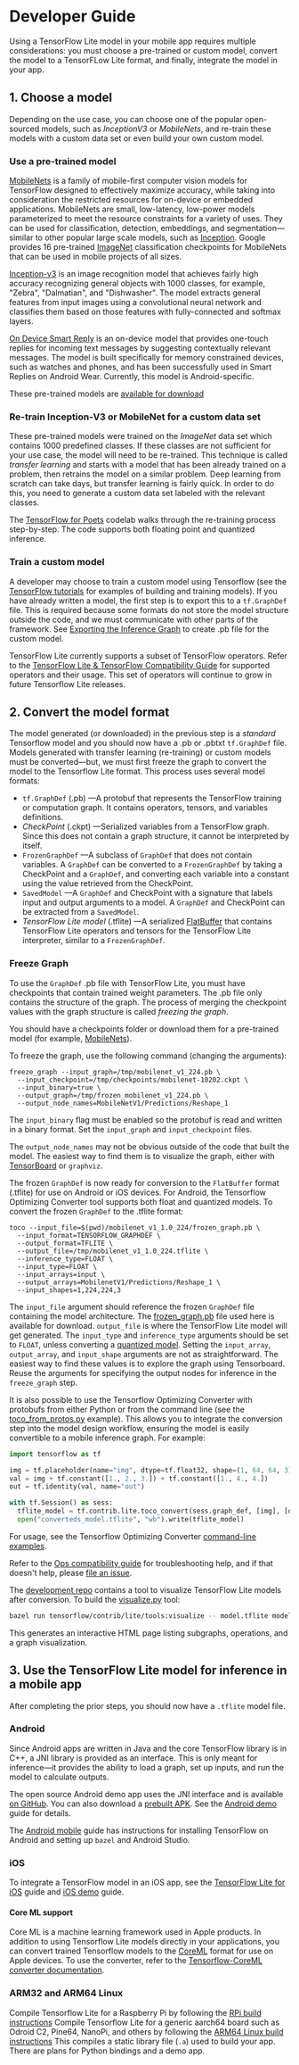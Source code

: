 
# Developer Guide

Using a TensorFlow Lite model in your mobile app requires multiple
considerations: you must choose a pre-trained or custom model, convert the model
to a TensorFLow Lite format, and finally, integrate the model in your app.

## 1. Choose a model

Depending on the use case, you can choose one of the popular open-sourced models,
such as *InceptionV3* or *MobileNets*, and re-train these models with a custom
data set or even build your own custom model.

### Use a pre-trained model

[MobileNets](https://research.googleblog.com/2017/06/mobilenets-open-source-models-for.html)
is a family of mobile-first computer vision models for TensorFlow designed to
effectively maximize accuracy, while taking into consideration the restricted
resources for on-device or embedded applications. MobileNets are small,
low-latency, low-power models parameterized to meet the resource constraints for
a variety of uses. They can be used for classification, detection, embeddings, and
segmentation—similar to other popular large scale models, such as
[Inception](https://arxiv.org/pdf/1602.07261.pdf). Google provides 16 pre-trained
[ImageNet](http://www.image-net.org/challenges/LSVRC/) classification checkpoints
for MobileNets that can be used in mobile projects of all sizes.

[Inception-v3](https://arxiv.org/abs/1512.00567) is an image recognition model
that achieves fairly high accuracy recognizing general objects with 1000 classes,
for example, "Zebra", "Dalmatian", and "Dishwasher". The model extracts general
features from input images using a convolutional neural network and classifies
them based on those features with fully-connected and softmax layers.

[On Device Smart Reply](https://research.googleblog.com/2017/02/on-device-machine-intelligence.html)
is an on-device model that provides one-touch replies for incoming text messages
by suggesting contextually relevant messages. The model is built specifically for
memory constrained devices, such as watches and phones, and has been successfully
used in Smart Replies on Android Wear. Currently, this model is Android-specific.

These pre-trained models are [available for download](https://github.com/tensorflow/tensorflow/blob/master/tensorflow/contrib/lite/g3doc/models.md)

### Re-train Inception-V3 or MobileNet for a custom data set

These pre-trained models were trained on the *ImageNet* data set which contains
1000 predefined classes. If these classes are not sufficient for your use case,
the model will need to be re-trained. This technique is called
*transfer learning* and starts with a model that has been already trained on a
problem, then retrains the model on a similar problem. Deep learning from
scratch can take days, but transfer learning is fairly quick. In order to do
this, you need to generate a custom data set labeled with the relevant classes.

The [TensorFlow for Poets](https://codelabs.developers.google.com/codelabs/tensorflow-for-poets/)
codelab walks through the re-training process step-by-step. The code supports
both floating point and quantized inference.

### Train a custom model

A developer may choose to train a custom model using Tensorflow (see the
[TensorFlow tutorials](../../tutorials/) for examples of building and training
models). If you have already written a model, the first step is to export this
to a `tf.GraphDef` file. This is required because some formats do not store the
model structure outside the code, and we must communicate with other parts of the
framework. See
[Exporting the Inference Graph](https://github.com/tensorflow/models/blob/master/research/slim/README.md)
to create .pb file for the custom model.

TensorFlow Lite currently supports a subset of TensorFlow operators. Refer to the
[TensorFlow Lite & TensorFlow Compatibility Guide](https://github.com/tensorflow/tensorflow/tree/master/tensorflow/contrib/lite/g3doc/tf_ops_compatibility.md)
for supported operators and their usage. This set of operators will continue to
grow in future Tensorflow Lite releases.


## 2. Convert the model format

The model generated (or downloaded) in the previous step is a *standard*
Tensorflow model and you should now have a .pb or .pbtxt `tf.GraphDef` file.
Models generated with transfer learning (re-training) or custom models must be
converted—but, we must first freeze the graph to convert the model to the
Tensorflow Lite format. This process uses several model formats:

* `tf.GraphDef` (.pb) —A protobuf that represents the TensorFlow training or
  computation graph. It contains operators, tensors, and variables definitions.
* *CheckPoint* (.ckpt) —Serialized variables from a TensorFlow graph. Since this
  does not contain a graph structure, it cannot be interpreted by itself.
* `FrozenGraphDef` —A subclass of `GraphDef` that does not contain
  variables. A `GraphDef` can be converted to a `FrozenGraphDef` by taking a
  CheckPoint and a `GraphDef`, and converting each variable into a constant
  using the value retrieved from the CheckPoint.
* `SavedModel` —A `GraphDef` and CheckPoint with a signature that labels
  input and output arguments to a model. A `GraphDef` and CheckPoint can be
  extracted from a `SavedModel`.
* *TensorFlow Lite model* (.tflite) —A serialized
  [FlatBuffer](https://google.github.io/flatbuffers/) that contains TensorFlow
  Lite operators and tensors for the TensorFlow Lite interpreter, similar to a
  `FrozenGraphDef`.

### Freeze Graph

To use the `GraphDef` .pb file with TensorFlow Lite, you must have checkpoints
that contain trained weight parameters. The .pb file only contains the structure
of the graph. The process of merging the checkpoint values with the graph
structure is called *freezing the graph*.

You should have a checkpoints folder or download them for a pre-trained model
(for example,
[MobileNets](https://github.com/tensorflow/models/blob/master/research/slim/nets/mobilenet_v1.md)).

To freeze the graph, use the following command (changing the arguments):

```
freeze_graph --input_graph=/tmp/mobilenet_v1_224.pb \
  --input_checkpoint=/tmp/checkpoints/mobilenet-10202.ckpt \
  --input_binary=true \
  --output_graph=/tmp/frozen_mobilenet_v1_224.pb \
  --output_node_names=MobileNetV1/Predictions/Reshape_1
```

The `input_binary` flag must be enabled so the protobuf is read and written in
a binary format. Set the `input_graph` and `input_checkpoint` files.

The `output_node_names` may not be obvious outside of the code that built the
model. The easiest way to find them is to visualize the graph, either with
[TensorBoard](https://codelabs.developers.google.com/codelabs/tensorflow-for-poets-2/#3)
or `graphviz`.

The frozen `GraphDef` is now ready for conversion to the `FlatBuffer` format
(.tflite) for use on Android or iOS devices. For Android, the Tensorflow
Optimizing Converter tool supports both float and quantized models. To convert
the frozen `GraphDef` to the .tflite format:

```
toco --input_file=$(pwd)/mobilenet_v1_1.0_224/frozen_graph.pb \
  --input_format=TENSORFLOW_GRAPHDEF \
  --output_format=TFLITE \
  --output_file=/tmp/mobilenet_v1_1.0_224.tflite \
  --inference_type=FLOAT \
  --input_type=FLOAT \
  --input_arrays=input \
  --output_arrays=MobilenetV1/Predictions/Reshape_1 \
  --input_shapes=1,224,224,3
```

The `input_file` argument should reference the frozen `GraphDef` file
containing the model architecture. The [frozen_graph.pb](https://storage.googleapis.com/download.tensorflow.org/models/mobilenet_v1_1.0_224_frozen.tgz)
file used here is available for download. `output_file` is where the TensorFlow
Lite model will get generated. The `input_type` and `inference_type`
arguments should be set to `FLOAT`, unless converting a
<a href="https://www.tensorflow.org/performance/quantization">quantized model</a>.
Setting the `input_array`, `output_array`, and `input_shape` arguments are not as
straightforward. The easiest way to find these values is to explore the graph
using Tensorboard. Reuse the arguments for specifying the output nodes for
inference in the `freeze_graph` step.

It is also possible to use the Tensorflow Optimizing Converter with protobufs
from either Python or from the command line (see the 
[toco_from_protos.py](https://github.com/tensorflow/tensorflow/tree/master/tensorflow/contrib/lite/toco/python/toco_from_protos.py)
example). This allows you to integrate the conversion step into the model design
workflow, ensuring the model is easily convertible to a mobile inference graph.
For example:

```python
import tensorflow as tf

img = tf.placeholder(name="img", dtype=tf.float32, shape=(1, 64, 64, 3))
val = img + tf.constant([1., 2., 3.]) + tf.constant([1., 4., 4.])
out = tf.identity(val, name="out")

with tf.Session() as sess:
  tflite_model = tf.contrib.lite.toco_convert(sess.graph_def, [img], [out])
  open("converteds_model.tflite", "wb").write(tflite_model)
```

For usage, see the Tensorflow Optimizing Converter
[command-line examples](https://github.com/tensorflow/tensorflow/tree/master/tensorflow/contrib/lite/toco/g3doc/cmdline_examples.md).

Refer to the
[Ops compatibility guide](https://github.com/tensorflow/tensorflow/tree/master/tensorflow/contrib/lite/g3doc/tf_ops_compatibility.md)
for troubleshooting help, and if that doesn't help, please
[file an issue](https://github.com/tensorflow/tensorflow/issues).

The [development repo](https://github.com/tensorflow/tensorflow) contains a tool
to visualize TensorFlow Lite models after conversion. To build the
[visualize.py](https://github.com/tensorflow/tensorflow/blob/master/tensorflow/contrib/lite/tools/visualize.py)
tool:

```sh
bazel run tensorflow/contrib/lite/tools:visualize -- model.tflite model_viz.html
```

This generates an interactive HTML page listing subgraphs, operations, and a
graph visualization.


## 3. Use the TensorFlow Lite model for inference in a mobile app

After completing the prior steps, you should now have a `.tflite` model file.

### Android

Since Android apps are written in Java and the core TensorFlow library is in C++,
a JNI library is provided as an interface. This is only meant for inference—it
provides the ability to load a graph, set up inputs, and run the model to
calculate outputs.

The open source Android demo app uses the JNI interface and is available
[on GitHub](https://github.com/tensorflow/tensorflow/tree/master/tensorflow/contrib/lite/java/demo/app).
You can also download a
[prebuilt APK](http://download.tensorflow.org/deps/tflite/TfLiteCameraDemo.apk).
See the <a href="../demo_android.md">Android demo</a> guide for details.

The <a href="./android_build.md">Android mobile</a> guide has instructions for
installing TensorFlow on Android and setting up `bazel` and Android Studio.

### iOS

To integrate a TensorFlow model in an iOS app, see the
[TensorFlow Lite for iOS](https://github.com/tensorflow/tensorflow/tree/master/tensorflow/contrib/lite/g3doc/ios.md)
guide and <a href="../demo_ios.md">iOS demo</a> guide.

#### Core ML support

Core ML is a machine learning framework used in Apple products. In addition to
using Tensorflow Lite models directly in your applications, you can convert
trained Tensorflow models to the
[CoreML](https://developer.apple.com/machine-learning/) format for use on Apple
devices. To use the converter, refer to the
[Tensorflow-CoreML converter documentation](https://github.com/tf-coreml/tf-coreml).

### ARM32 and ARM64 Linux

Compile Tensorflow Lite for a Raspberry Pi by following the
[RPi build instructions](https://github.com/tensorflow/tensorflow/blob/master/tensorflow/contrib/lite/g3doc/rpi.md)
Compile Tensorflow Lite for a generic aarch64 board such as Odroid C2, Pine64, NanoPi, and others by following the
[ARM64 Linux build instructions](https://github.com/tensorflow/tensorflow/blob/master/tensorflow/contrib/lite/g3doc/linux_aarch64.md)
This compiles a static library file (`.a`) used to build your app. There are
plans for Python bindings and a demo app.
